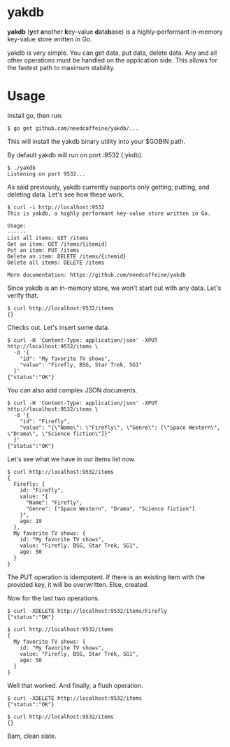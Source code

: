 yakdb
=====

**yakdb** (**y**et **a**nother **k**ey-value **d**ata**b**ase) is a highly-performant in-memory key-value store written in Go.

yakdb is very simple. You can get data, put data, delete data. Any and all other operations must be handled on the application side. This allows for the fastest path to maximum stability.

# Usage
Install go, then run:

    $ go get github.com/needcaffeine/yakdb/...

This will install the yakdb binary utility into your $GOBIN path.

By default yakdb will run on port :9532 (:ykdb).

    $ ./yakdb
    Listening on port 9532...

As said previously, yakdb currently supports only getting, putting, and deleting data. Let's see how these work.

    $ curl -i http://localhost:9532
    This is yakdb, a highly performant key-value store written in Go.

    Usage:
    ------
    List all items: GET /items
    Get an item: GET /items/{itemid}
    Put an item: PUT /items
    Delete an item: DELETE /items/{itemid}
    Delete all items: DELETE /items

    More documentation: https://github.com/needcaffeine/yakdb

Since yakdb is an in-memory store, we won't start out with any data. Let's verify that.

    $ curl http://localhost:9532/items
    {}

Checks out. Let's insert some data.

    $ curl -H 'Content-Type: application/json' -XPUT http://localhost:9532/items \
      -d '{
        "id": "My favorite TV shows",
        "value": "Firefly, BSG, Star Trek, SG1"
      }'
    {"status":"OK"}

You can also add complex JSON documents.

    $ curl -H 'Content-Type: application/json' -XPUT http://localhost:9532/items \
      -d '{
        "id": "Firefly",
        "value": "{\"Name\": \"Firefly\", \"Genre\": [\"Space Western\", \"Drama\", \"Science fiction\"]}"
      }'
    {"status":"OK"}

Let's see what we have in our items list now.

    $ curl http://localhost:9532/items
    {
      Firefly: {
        id: "Firefly",
        value: "{
          "Name": "Firefly",
          "Genre": ["Space Western", "Drama", "Science fiction"]
        }",
        age: 19
      },
      My favorite TV shows: {
        id: "My favorite TV shows",
        value: "Firefly, BSG, Star Trek, SG1",
        age: 50
      }
    }

The PUT operation is idempotent. If there is an existing item with the provided key, it will be overwritten. Else, created.

Now for the last two operations.

    $ curl -XDELETE http://localhost:9532/items/Firefly
    {"status":"OK"}

    $ curl http://localhost:9532/items
    {
      My favorite TV shows: {
        id: "My favorite TV shows",
        value: "Firefly, BSG, Star Trek, SG1",
        age: 50
      }
    }

Well that worked. And finally, a flush operation.

    $ curl -XDELETE http://localhost:9532/items
    {"status":"OK"}

    $ curl http://localhost:9532/items
    {}

Bam, clean slate.
